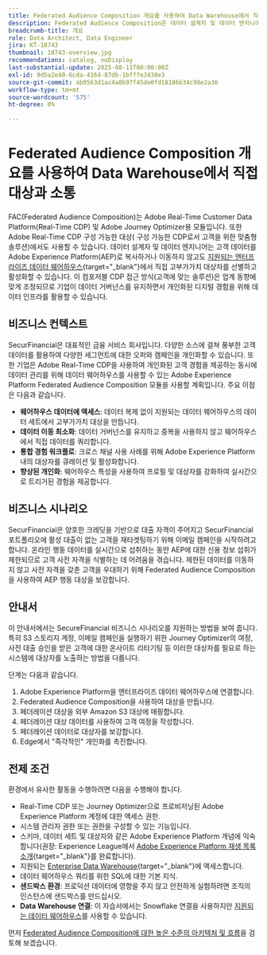 ```yaml
---
title: Federated Audience Composition 개요를 사용하여 Data Warehouse에서 직접 대상과 소통
description: Federated Audience Composition은 데이터 설계자 및 데이터 엔지니어가 지원되는 데이터 웨어하우스에서 직접 고부가가치 대상을 큐레이션 및 활성화할 수 있는 강력한 기능입니다.
breadcrumb-title: 개요
role: Data Architect, Data Engineer
jira: KT-18743
thumbnail: 18743-overview.jpg
recommendations: catalog, noDisplay
last-substantial-update: 2025-08-11T00:00:00Z
exl-id: 9d5a2e40-6cda-4164-87db-1bfffe3438e3
source-git-commit: ab9563d1ac4a0b97f45de0fd18186b34c98e2a36
workflow-type: tm+mt
source-wordcount: '575'
ht-degree: 0%

---
```


# Federated Audience Composition 개요를 사용하여 Data Warehouse에서 직접 대상과 소통

FAC(Federated Audience Composition)는 Adobe Real-Time Customer Data Platform(Real-Time CDP) 및 Adobe Journey Optimizer용 모듈입니다. 또한 Adobe Real-Time CDP 구성 가능한 대상( 구성 가능한 CDP로서 고객을 위한 맞춤형 솔루션)에서도 사용할 수 있습니다. 데이터 설계자 및 데이터 엔지니어는 고객 데이터를 Adobe Experience Platform(AEP)로 복사하거나 이동하지 않고도 [지원되는 엔터프라이즈 데이터 웨어하우스](https://experienceleague.adobe.com/en/docs/federated-audience-composition/using/start/access-prerequisites){target="_blank"}에서 직접 고부가가치 대상자를 선별하고 활성화할 수 있습니다. 이 컴포저블 CDP 접근 방식(고객에 맞는 솔루션)은 업계 동향에 맞게 조정되므로 기업이 데이터 거버넌스를 유지하면서 개인화된 디지털 경험을 위해 데이터 인프라를 활용할 수 있습니다.

## 비즈니스 컨텍스트

SecurFinancial은 대표적인 금융 서비스 회사입니다. 다양한 소스에 걸쳐 풍부한 고객 데이터를 활용하여 다양한 세그먼트에 대한 오퍼와 캠페인을 개인화할 수 있습니다. 또한 기업은 Adobe Real-Time CDP을 사용하여 개인화된 고객 경험을 제공하는 동시에 데이터 관리를 위해 데이터 웨어하우스를 사용할 수 있는 Adobe Experience Platform Federated Audience Composition 모듈을 사용할 계획입니다. 주요 이점은 다음과 같습니다.

- **웨어하우스 데이터에 액세스**: 데이터 복제 없이 지원되는 데이터 웨어하우스의 데이터 세트에서 고부가가치 대상을 만듭니다.
- **데이터 이동 최소화**: 데이터 거버넌스를 유지하고 중복을 사용하지 않고 웨어하우스에서 직접 데이터를 쿼리합니다.
- **통합 경험 워크플로**: 크로스 채널 사용 사례를 위해 Adobe Experience Platform 내의 대상자를 큐레이션 및 활성화합니다.
- **향상된 개인화**: 웨어하우스 특성을 사용하여 프로필 및 대상자를 강화하여 실시간으로 트리거된 경험을 제공합니다.

## 비즈니스 시나리오

SecurFinancial은 양호한 크레딧을 기반으로 대출 자격이 주어지고 SecurFinancial 포트폴리오에 활성 대출이 없는 고객을 재타겟팅하기 위해 이메일 캠페인을 시작하려고 합니다. 온라인 행동 데이터를 실시간으로 섭취하는 동안 AEP에 대한 신용 정보 섭취가 제한되므로 고객 사전 자격을 식별하는 데 어려움을 겪습니다. 제한된 데이터를 이동하지 않고 사전 자격을 갖춘 고객을 우대하기 위해 Federated Audience Composition을 사용하여 AEP 행동 대상을 보강합니다.

## 안내서

이 안내서에서는 SecureFinancial 비즈니스 시나리오를 지원하는 방법을 보여 줍니다. 특히 S3 스토리지 계정, 이메일 캠페인을 실행하기 위한 Journey Optimizer의 여정, 사전 대출 승인을 받은 고객에 대한 온사이트 리타기팅 등 이러한 대상자를 필요로 하는 시스템에 대상자를 노출하는 방법을 다룹니다.

단계는 다음과 같습니다.

1. Adobe Experience Platform을 엔터프라이즈 데이터 웨어하우스에 연결합니다.
2. Federated Audience Composition을 사용하여 대상을 만듭니다.
3. 페더레이션 대상을 외부 Amazon S3 대상에 매핑합니다.
4. 페더레이션 대상 데이터를 사용하여 고객 여정을 작성합니다.
5. 페더레이션 데이터로 대상자를 보강합니다.
6. Edge에서 &quot;즉각적인&quot; 개인화를 촉진합니다.

## 전제 조건

환경에서 유사한 활동을 수행하려면 다음을 수행해야 합니다.

- Real-Time CDP 또는 Journey Optimizer으로 프로비저닝된 Adobe Experience Platform 계정에 대한 액세스 권한.
- 시스템 관리자 권한 또는 권한을 구성할 수 있는 기능입니다.
- 스키마, 데이터 세트 및 대상자와 같은 Adobe Experience Platform 개념에 익숙합니다(권장: Experience League에서 [Adobe Experience Platform 재생 목록 소개](https://experienceleague.adobe.com/en/playlists/experience-platform-introduction?lang=en){target="_blank"}를 완료합니다).
- 지원되는 [Enterprise Data Warehouse](https://experienceleague.adobe.com/en/docs/federated-audience-composition/using/start/access-prerequisites){target="_blank"}에 액세스합니다.
- 데이터 웨어하우스 쿼리를 위한 SQL에 대한 기본 지식.
- **샌드박스 환경**: 프로덕션 데이터에 영향을 주지 않고 안전하게 실험하려면 조직의 인스턴스에 샌드박스를 만드십시오.
- **Data Warehouse 연결**: 이 자습서에서는 Snowflake 연결을 사용하지만 [지원되는 데이터 웨어하우스](https://experienceleague.adobe.com/en/docs/federated-audience-composition/using/start/access-prerequisites)를 사용할 수 있습니다.

먼저 [Federated Audience Composition에 대한 높은 수준의 아키텍처 및 흐름](fac-architecture-and-flow.md)을 검토해 보겠습니다.
